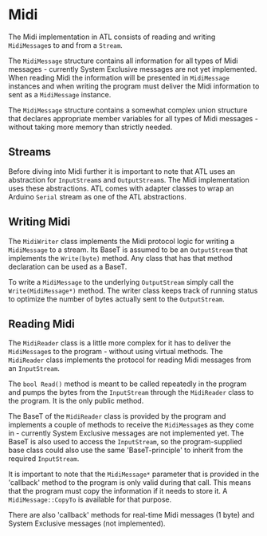 # Midi

The Midi implementation in ATL consists of reading and writing `MidiMessage`s to and from a `Stream`.

The `MidiMessage` structure contains all information for all types of Midi  messages - currently System Exclusive messages are not yet implemented. When reading Midi the information will be presented in `MidiMessage` instances and when writing the program must deliver the Midi information to sent as a `MidiMessage` instance.

The `MidiMessage` structure contains a somewhat complex union structure that declares appropriate member variables for all types of Midi messages - without taking more memory than strictly needed.

## Streams

Before diving into Midi further it is important to note that ATL uses an abstraction for `InputStream`s and `OutputStream`s. The Midi implementation uses these abstractions. ATL comes with adapter classes to wrap an Arduino `Serial` stream as one of the ATL abstractions.

## Writing Midi

The `MidiWriter` class implements the Midi protocol logic for writing a `MidiMessage` to a stream. Its BaseT is assumed to be an `OutputStream` that implements the `Write(byte)` method. Any class that has that method declaration can be used as a BaseT.

To write a `MidiMessage` to the underlying `OutputStream` simply call the `Write(MidiMessage*)` method. The writer class keeps track of running status to optimize the number of bytes actually sent to the `OutputStream`.

## Reading Midi

The `MidiReader` class is a little more complex for it has to deliver the `MidiMessage`s to the program - without using virtual methods. The `MidiReader` class implements the protocol for reading Midi messages from an `InputStream`.

The `bool Read()` method is meant to be called repeatedly in the program and pumps the bytes from the `InputStream` through the `MidiReader` class to the program. It is the only public method.

The BaseT of the `MidiReader` class is provided by the program and implements a couple of methods to receive the `MidiMessage`s as they come in - currently System Exclusive messages are not implemented yet. The BaseT is also used to access the `InputStream`, so the program-supplied base class could also use the same 'BaseT-principle' to inherit from the required `InputStream`.

It is important to note that the `MidiMessage*` parameter that is provided in the 'callback' method to the program is only valid during that call. This means that the program must copy the information if it needs to store it. A `MidiMessage::CopyTo` is available for that purpose.

There are also 'callback' methods for real-time Midi messages (1 byte) and System Exclusive messages (not implemented).
